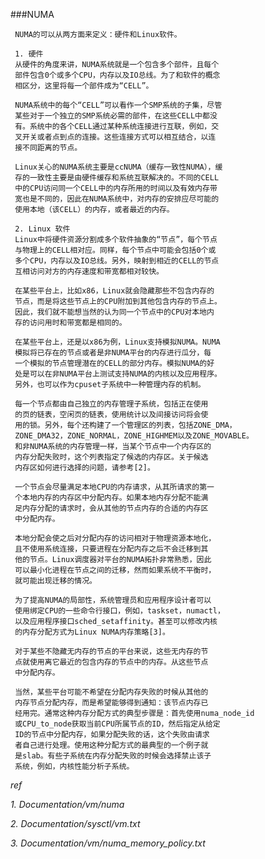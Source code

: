 ###NUMA

     NUMA的可以从两方面来定义：硬件和Linux软件。

     1. 硬件
     从硬件的角度来讲，NUMA系统就是一个包含多个部件，且每个
     部件包含0个或多个CPU，内存以及IO总线。为了和软件的概念
     相区分，这里将每一个部件成为“CELL”。

     NUMA系统中的每个“CELL”可以看作一个SMP系统的子集，尽管
     某些对于一个独立的SMP系统必需的部件，在这些CELL中都没
     有。系统中的各个CELL通过某种系统连接进行互联，例如，交
     叉开关或者点到点的连接。这些连接方式可以相互结合，以连
     接不同距离的节点。

     Linux关心的NUMA系统主要是ccNUMA（缓存一致性NUMA），缓
     存的一致性主要是由硬件缓存和系统互联解决的。不同的CELL
     中的CPU访问同一个CELL中的内存所用的时间以及有效内存带
     宽也是不同的，因此在NUMA系统中，对内存的安排应尽可能的
     使用本地（该CELL）的内存，或者最近的内存。

     2. Linux 软件
     Linux中将硬件资源分割成多个软件抽象的“节点”，每个节点
     与物理上的CELL相对应。同样，每个节点中可能会包括0个或
     多个CPU，内存以及IO总线。另外，映射到相近的CELL的节点
     互相访问对方的内存速度和带宽都相对较快。

     在某些平台上，比如x86，Linux就会隐藏那些不包含内存的
     节点，而是将这些节点上的CPU附加到其他包含内存的节点上。
     因此，我们就不能想当然的认为同一个节点中的CPU对本地内
     存的访问用时和带宽都是相同的。

     在某些平台上，还是以x86为例，Linux支持模拟NUMA。NUMA
     模拟将已存在的节点或者是非NUMA平台的内存进行瓜分，每
     一个模拟的节点管理潜在的CELL的部分内存。模拟NUMA的好
     处是可以在非NUMA平台上测试支持NUMA的内核以及应用程序。
     另外，也可以作为cpuset子系统中一种管理内存的机制。

     每一个节点都由自己独立的内存管理子系统，包括正在使用
     的页的链表，空闲页的链表，使用统计以及间接访问将会使
     用的锁。另外，每个还构建了一个管理区的列表，包括ZONE_DMA，
     ZONE_DMA32，ZONE_NORMAL，ZONE_HIGHMEM以及ZONE_MOVABLE。
     和非NUMA系统的内存管理一样，当某个节点中一个内存区的
     内存分配失败时，这个列表指定了候选的内存区。关于候选
     内存区如何进行选择的问题，请参考[2]。

     一个节点会尽量满足本地CPU的内存请求，从其所请求的第一
     个本地内存的内存区中分配内存。如果本地内存分配不能满
     足内存分配的请求时，会从其他的节点内存的合适的内存区
     中分配内存。

     本地分配会使之后对分配内存的访问相对于物理资源本地化，
     且不使用系统连接，只要进程在分配内存之后不会迁移到其
     他的节点。Linux调度器对平台的NUMA拓扑非常熟悉，因此
     可以最小化进程在节点之间的迁移，然而如果系统不平衡时，
     就可能出现迁移的情况。

     为了提高NUMA的局部性，系统管理员和应用程序设计者可以
     使用绑定CPU的一些命令行接口，例如，taskset，numactl，
     以及应用程序接口sched_setaffinity。甚至可以修改内核
     的内存分配方式为Linux NUMA内存策略[3]。

     对于某些不隐藏无内存的节点的平台来说，这些无内存的节
     点就使用离它最近的包含内存的节点中的内存。从这些节点
     中分配内存。

     当然，某些平台可能不希望在分配内存失败的时候从其他的
     内存节点分配内存，而是希望能够得到通知：该节点内存已
     经用完。通常这种内存分配方式的典型步骤是：首先使用numa_node_id
     或CPU_to_node获取当前CPU所属节点的ID，然后指定从给定
     ID的节点中分配内存，如果分配失败的话，这个失败由请求
     者自己进行处理。使用这种分配方式的最典型的一个例子就
     是slab。有些子系统在内存分配失败的时候会选择禁止该子
     系统，例如，内核性能分析子系统。

     
*ref*

*1. Documentation/vm/numa*

*2. Documentation/sysctl/vm.txt*

*3. Documentation/vm/numa_memory_policy.txt*
